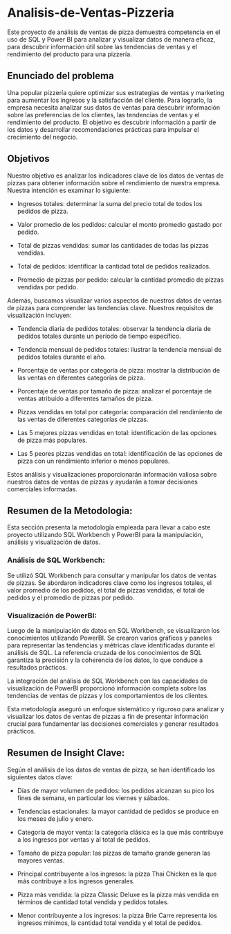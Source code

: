 # Analisis-de-Ventas-Pizzeria
Este proyecto de análisis de ventas de pizza demuestra competencia en el uso de SQL y Power BI para analizar y visualizar datos de manera eficaz, para descubrir información útil sobre las tendencias de ventas y el rendimiento del producto para una pizzería.
## Enunciado del problema 
Una popular pizzería quiere optimizar sus estrategias de ventas y marketing para aumentar los ingresos y la satisfacción del cliente. Para lograrlo, la empresa necesita analizar sus datos de ventas para descubrir información sobre las preferencias de los clientes, las tendencias de ventas y el rendimiento del producto. El objetivo es descubrir información a partir de los datos y desarrollar recomendaciones prácticas para impulsar el crecimiento del negocio. 
## Objetivos
Nuestro objetivo es analizar los indicadores clave de los datos de ventas de pizzas para obtener información sobre el rendimiento de nuestra empresa. Nuestra intención es examinar lo siguiente:

- Ingresos totales: determinar la suma del precio total de todos los pedidos de pizza.
  
- Valor promedio de los pedidos: calcular el monto promedio gastado por pedido.
  
- Total de pizzas vendidas: sumar las cantidades de todas las pizzas vendidas.
  
- Total de pedidos: identificar la cantidad total de pedidos realizados.
  
- Promedio de pizzas por pedido: calcular la cantidad promedio de pizzas vendidas por pedido.
  
Además, buscamos visualizar varios aspectos de nuestros datos de ventas de pizzas para comprender las tendencias clave. Nuestros requisitos de visualización incluyen:

- Tendencia diaria de pedidos totales: observar la tendencia diaria de pedidos totales durante un período de tiempo específico.

- Tendencia mensual de pedidos totales: ilustrar la tendencia mensual de pedidos totales durante el año.

- Porcentaje de ventas por categoría de pizza: mostrar la distribución de las ventas en diferentes categorías de pizza.

- Porcentaje de ventas por tamaño de pizza: analizar el porcentaje de ventas atribuido a diferentes tamaños de pizza.

- Pizzas vendidas en total por categoría: comparación del rendimiento de las ventas de diferentes categorías de pizzas.

- Las 5 mejores pizzas vendidas en total: identificación de las opciones de pizza más populares.

- Las 5 peores pizzas vendidas en total: identificación de las opciones de pizza con un rendimiento inferior o menos populares.

Estos análisis y visualizaciones proporcionarán información valiosa sobre nuestros datos de ventas de pizzas y ayudarán a tomar decisiones comerciales informadas.

## Resumen de la Metodologia:

Esta sección presenta la metodología empleada para llevar a cabo este proyecto utilizando SQL Workbench y PowerBI para la manipulación, análisis y visualización de datos.

### Análisis de SQL Workbench:

Se utilizó SQL Workbench para consultar y manipular los datos de ventas de pizzas. Se abordaron indicadores clave como los ingresos totales, el valor promedio de los pedidos, el total de pizzas vendidas, el total de pedidos y el promedio de pizzas por pedido.

### Visualización de PowerBI:

Luego de la manipulación de datos en SQL Workbench, se visualizaron los conocimientos utilizando PowerBI. Se crearon varios gráficos y paneles para representar las tendencias y métricas clave identificadas durante el análisis de SQL. La referencia cruzada de los conocimientos de SQL garantiza la precisión y la coherencia de los datos, lo que conduce a resultados prácticos.

La integración del análisis de SQL Workbench con las capacidades de visualización de PowerBI proporcionó información completa sobre las tendencias de ventas de pizzas y los comportamientos de los clientes.

Esta metodología aseguró un enfoque sistemático y riguroso para analizar y visualizar los datos de ventas de pizzas a fin de presentar información crucial para fundamentar las decisiones comerciales y generar resultados prácticos.

## Resumen de Insight Clave:

Según el análisis de los datos de ventas de pizza, se han identificado los siguientes datos clave:

- Días de mayor volumen de pedidos: los pedidos alcanzan su pico los fines de semana, en particular los viernes y sábados.
  
- Tendencias estacionales: la mayor cantidad de pedidos se produce en los meses de julio y enero.
  
- Categoría de mayor venta: la categoría clásica es la que más contribuye a los ingresos por ventas y al total de pedidos.
  
- Tamaño de pizza popular: las pizzas de tamaño grande generan las mayores ventas.
  
- Principal contribuyente a los ingresos: la pizza Thai Chicken es la que más contribuye a los ingresos generales.
  
- Pizza más vendida: la pizza Classic Deluxe es la pizza más vendida en términos de cantidad total vendida y pedidos totales.
  
- Menor contribuyente a los ingresos: la pizza Brie Carre representa los ingresos mínimos, la cantidad total vendida y el total de pedidos.
